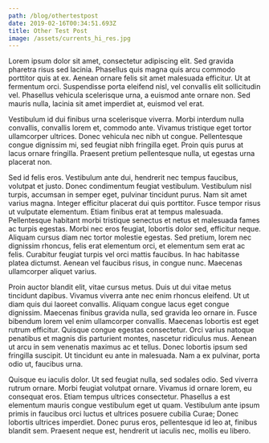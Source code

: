 ```yaml
---
path: /blog/othertestpost
date: 2019-02-16T00:34:51.693Z
title: Other Test Post
image: /assets/currents_hi_res.jpg
---
```



Lorem ipsum dolor sit amet, consectetur adipiscing elit. Sed gravida pharetra risus sed lacinia. Phasellus quis magna quis arcu commodo porttitor quis at ex. Aenean ornare felis sit amet malesuada efficitur. Ut at fermentum orci. Suspendisse porta eleifend nisl, vel convallis elit sollicitudin vel. Phasellus vehicula scelerisque urna, a euismod ante ornare non. Sed mauris nulla, lacinia sit amet imperdiet at, euismod vel erat.



Vestibulum id dui finibus urna scelerisque viverra. Morbi interdum nulla convallis, convallis lorem et, commodo ante. Vivamus tristique eget tortor ullamcorper ultrices. Donec vehicula nec nibh ut congue. Pellentesque congue dignissim mi, sed feugiat nibh fringilla eget. Proin quis purus at lacus ornare fringilla. Praesent pretium pellentesque nulla, ut egestas urna placerat non.



Sed id felis eros. Vestibulum ante dui, hendrerit nec tempus faucibus, volutpat et justo. Donec condimentum feugiat vestibulum. Vestibulum nisl turpis, accumsan in semper eget, pulvinar tincidunt purus. Nam sit amet varius magna. Integer efficitur placerat dui quis porttitor. Fusce tempor risus ut vulputate elementum. Etiam finibus erat at tempus malesuada. Pellentesque habitant morbi tristique senectus et netus et malesuada fames ac turpis egestas. Morbi nec eros feugiat, lobortis dolor sed, efficitur neque. Aliquam cursus diam nec tortor molestie egestas. Sed pretium, lorem nec dignissim rhoncus, felis erat elementum orci, et elementum sem erat ac felis. Curabitur feugiat turpis vel orci mattis faucibus. In hac habitasse platea dictumst. Aenean vel faucibus risus, in congue nunc. Maecenas ullamcorper aliquet varius.



Proin auctor blandit elit, vitae cursus metus. Duis ut dui vitae metus tincidunt dapibus. Vivamus viverra ante nec enim rhoncus eleifend. Ut ut diam quis dui laoreet convallis. Aliquam congue lacus eget congue dignissim. Maecenas finibus gravida nulla, sed gravida leo ornare in. Fusce bibendum lorem vel enim ullamcorper convallis. Maecenas lobortis est eget rutrum efficitur. Quisque congue egestas consectetur. Orci varius natoque penatibus et magnis dis parturient montes, nascetur ridiculus mus. Aenean ut arcu in sem venenatis maximus ac et tellus. Donec lobortis ipsum sed fringilla suscipit. Ut tincidunt eu ante in malesuada. Nam a ex pulvinar, porta odio ut, faucibus urna.



Quisque eu iaculis dolor. Ut sed feugiat nulla, sed sodales odio. Sed viverra rutrum ornare. Morbi feugiat volutpat ornare. Vivamus id ornare lorem, eu consequat eros. Etiam tempus ultrices consectetur. Phasellus a est elementum mauris congue vestibulum eget ut quam. Vestibulum ante ipsum primis in faucibus orci luctus et ultrices posuere cubilia Curae; Donec lobortis ultrices imperdiet. Donec purus eros, pellentesque id leo at, finibus blandit sem. Praesent neque est, hendrerit ut iaculis nec, mollis eu libero.
